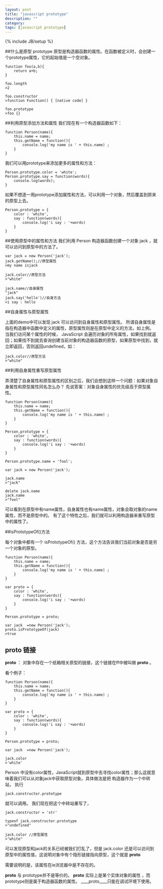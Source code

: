 ```yaml
---
layout: post
title: "javascript prototype"
description: ""
category: 
tags: [javascript prototype]
---
```

{% include JB/setup %}

##什么是原型 prototype
原型是构造器函数的属性。在函数被定义时，会创建一个prototype属性，它的起始值是一个空对象。

	function foo(a,b){
		return a+b;
	}

	foo.length
	>2

	foo.constructor
	>function Function() { [native code] }

	foo.prototype
	>foo {}

##利用原型添加方法和属性
我们现在有一个构造器函数如下：

	function Person(name){
		this.name = name;
		this.getName = function(){
			console.log('my name is ' + this.name) ;
		}
	}

我们可以用prototype来添加更多的属性和方法：

	Person.prototype.color = 'white';
	Person.prototype.say = function(words){
		console.log(words);
	}

如果不想逐一用prototype添加属性和方法，可以利用一个对象，然后覆盖到原来的原型上去。

	Person.prototype = {
		color : 'white',
		say : function(words){
			console.log('i say : '+words)
		}
	}

##使用原型中的属性和方法
我们利用 Person 构造器函数创建一个对象 jack ，就可以访问到原型中的方法了。

	var jack = new Person('jack');
	jack.getName();//原型属性
	>my name isjack 

	jack.color//原型方法
	>"white"

	jack.name//自身属性
	"jack"
	jack.say('hello')//自身方法
	>i say : hello 

##自身属性与原型属性

上面的demo中可以发现 jack 可以访问到自身属性和原型属性。
所谓自身属性是指在构造器中函数中定义的属性，原型属性则是在原型中定义的方法，如上例。
当我们访问某个属性的时候， JavaScript 会遍历对象的所有属性，如果找到就返回；如果找不到就去查询创建当前对象的构造器函数的原型，如果原型中找到，就立即返回，否则返回undefined，如：

	jack.color//原型方法
	>"white"


##利用自身属性重写原型属性

弄清楚了自身属性和原型属性的区别之后，我们会想到这样一个问题：如果对象自身属性和原型属性同名怎么办？
先说答案：对象自身属性的优先级高于原型属性。	

	function Person(name){
		this.name = name;
		this.getName = function(){
			console.log('my name is ' + this.name) ;
		}
	}

	Person.prototype = {
		color : 'white',
		say : function(words){
			console.log('i say : '+words)
		}
	}

	Person.prototype.name = 'fool';

	var jack = new Person('jack');

	jack.name
	>"jack"

	delete jack.name
	jack.name
	>"fool"

可以看到在原型中有name属性，自身属性也有name属性，对象会取对象的name属性，而不是原型中的。
有了这个特性之后，我们就可以利用构造器来重写原型中的属性了。

##isPrototypeOf()方法

每个对象中都有一个 isPrototypeOf() 方法，这个方法告诉我们当前对象是否是另一个对象的原型。

	function Person(name){
		this.name = name;
		this.getName = function(){
			console.log('my name is ' + this.name) ;
		}
	}

	var proto = {
		color : 'white',
		say : function(words){
			console.log('i say : '+words)
		}
	}

	Person.prototype = proto;

	var jack  =new Person('jack');
	proto.isPrototypeOf(jack)
	>true


## ____proto____ 链接
____proto____ ： 对象中存在一个纸箱相关原型的链接，这个链接在ff中被叫做 ____proto____ 。

看个例子：

	function Person(name){
		this.name = name;
		this.getName = function(){
			console.log('my name is ' + this.name) ;
		}
	}

	var proto = {
		color : 'white',
		say : function(words){
			console.log('i say : '+words)
		}
	}

	Person.prototype = proto;

	var jack  =new Person('jack');

	jack.color
	>'white'

Person 中没有color属性，JavaScript就到原型中去寻找color属性；那么这就意味着我们可以从对象jack中获取原型对象。具体做法是把
构造器作为一个中转站， 执行

	jack.constructor.prototype 

就可以调用。
我们现在把这个中转站重写了，

	jack.constructor = 'str'

	typeof jack.constructor.prototype
	>"undefined"

	jack.color //原型属性
	>"white"

可以发现原型和jack的关系已经被我们打乱了，但是 jack.color 还是可以访问到原型中的属性值，这说明对象中有个隐形链接指向原型，这个就是 ____proto____

需要说明的是，该属性在ie浏览器中是不存在的。

____proto____ 与 prototype并不是等价的。 ____proto____ 实际上是某个实体对象的属性 ，而 prototype则是属于构造器函数的属性。
____proto____只能在调试环境下使用。
